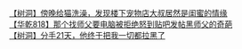 [【树洞】傍晚给猫洗澡，发现楼下宠物店大叔居然是闺蜜的情缘](http://tieba.baidu.com/p/3030684608?see_lz=1&pn=)   
[【华乾818】那个找师父要电脑被拒绝怒到贴吧发帖黑师父的奇葩](http://tieba.baidu.com/p/3029766120?see_lz=1&pn=)   
[【树洞】分手21天，他终于把我一切都拉黑了](http://tieba.baidu.com/p/3029449084?see_lz=1&pn=)   
